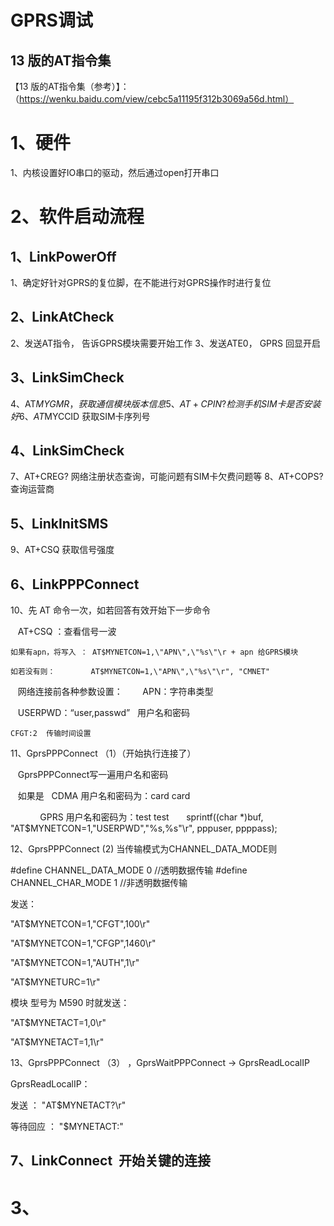 GPRS调试
====
## 13 版的AT指令集
【13 版的AT指令集（参考）】：（https://wenku.baidu.com/view/cebc5a11195f312b3069a56d.html）


# 1、硬件
1、内核设置好IO串口的驱动，然后通过open打开串口

# 2、软件启动流程

## 1、LinkPowerOff

1、确定好针对GPRS的复位脚，在不能进行对GPRS操作时进行复位

## 2、LinkAtCheck

2、发送AT指令，   告诉GPRS模块需要开始工作
3、发送ATE0，    GPRS 回显开启

## 3、LinkSimCheck

4、AT$MYGMR，    获取通信模块版本信息
5、AT+CPIN?     检测手机SIM卡是否安装好
6、AT$MYCCID     获取SIM卡序列号

## 4、LinkSimCheck

7、AT+CREG?    网络注册状态查询，可能问题有SIM卡欠费问题等
8、AT+COPS?    查询运营商

## 5、LinkInitSMS

9、AT+CSQ    获取信号强度

## 6、LinkPPPConnect

10、先 AT 命令一次，如若回答有效开始下一步命令

    AT+CSQ ：查看信号一波
    

    如果有apn，将写入 ： AT$MYNETCON=1,\"APN\",\"%s\"\r + apn 给GPRS模块
    
    如若没有则：        AT$MYNETCON=1,\"APN\",\"%s\"\r", "CMNET"

    网络连接前各种参数设置：
    
    APN：字符串类型
    
    USERPWD：“user,passwd”   用户名和密码

    CFGT:2  传输时间设置

11、GprsPPPConnect （1）（开始执行连接了）

    GprsPPPConnect写一遍用户名和密码
    
    如果是    CDMA 用户名和密码为：card card
    
             GPRS 用户名和密码为：test test
    
    sprintf((char *)buf, "AT$MYNETCON=1,\"USERPWD\",\"%s,%s\"\r", pppuser, ppppass);

12、GprsPPPConnect (2) 当传输模式为CHANNEL_DATA_MODE则

#define CHANNEL_DATA_MODE	0	//透明数据传输
#define CHANNEL_CHAR_MODE	1	//非透明数据传输

   发送：

"AT$MYNETCON=1,\"CFGT\",100\r"

"AT$MYNETCON=1,\"CFGP\",1460\r"

"AT$MYNETCON=1,\"AUTH\",1\r"

"AT$MYNETURC=1\r"

   模块 型号为 M590 时就发送：

"AT$MYNETACT=1,0\r"

"AT$MYNETACT=1,1\r"

13、GprsPPPConnect （3） ，GprsWaitPPPConnect -> GprsReadLocalIP

GprsReadLocalIP：

发送     ： "AT$MYNETACT?\r"

等待回应 ： "$MYNETACT:"

## 7、LinkConnect  开始关键的连接














# 3、 















